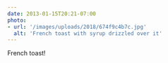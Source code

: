 ```yaml
---
date: 2013-01-15T20:21-07:00
photo:
- url: '/images/uploads/2018/674f9c4b7c.jpg'
  alt: 'French toast with syrup drizzled over it'
---
```

French toast!
